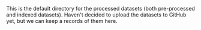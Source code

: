 This is the default directory for the processed datasets (both pre-processed and indexed datasets). Haven't decided to upload the datasets to GitHub yet, but we can keep a records of them here.